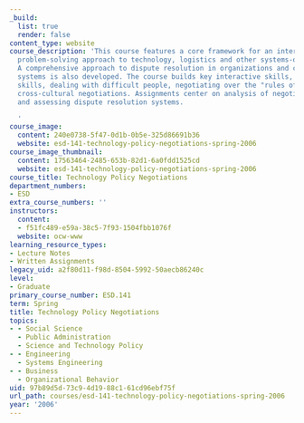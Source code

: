 ```yaml
---
_build:
  list: true
  render: false
content_type: website
course_description: 'This course features a core framework for an interest-based,
  problem-solving approach to technology, logistics and other systems-oriented negotiations.
  A comprehensive approach to dispute resolution in organizations and complex engineered
  systems is also developed. The course builds key interactive skills, including communications
  skills, dealing with difficult people, negotiating over the "rules of game," and
  cross-cultural negotiations. Assignments center on analysis of negotiated interactions
  and assessing dispute resolution systems.

  '
course_image:
  content: 240e0738-5f47-0d1b-0b5e-325d86691b36
  website: esd-141-technology-policy-negotiations-spring-2006
course_image_thumbnail:
  content: 17563464-2485-653b-82d1-6a0fdd1525cd
  website: esd-141-technology-policy-negotiations-spring-2006
course_title: Technology Policy Negotiations
department_numbers:
- ESD
extra_course_numbers: ''
instructors:
  content:
  - f51fc489-e59a-38c5-7f93-1504fbb1076f
  website: ocw-www
learning_resource_types:
- Lecture Notes
- Written Assignments
legacy_uid: a2f80d11-f98d-8504-5992-50aecb86240c
level:
- Graduate
primary_course_number: ESD.141
term: Spring
title: Technology Policy Negotiations
topics:
- - Social Science
  - Public Administration
  - Science and Technology Policy
- - Engineering
  - Systems Engineering
- - Business
  - Organizational Behavior
uid: 97b89d5d-73c9-4d19-88c1-61cd96ebf75f
url_path: courses/esd-141-technology-policy-negotiations-spring-2006
year: '2006'
---
```


